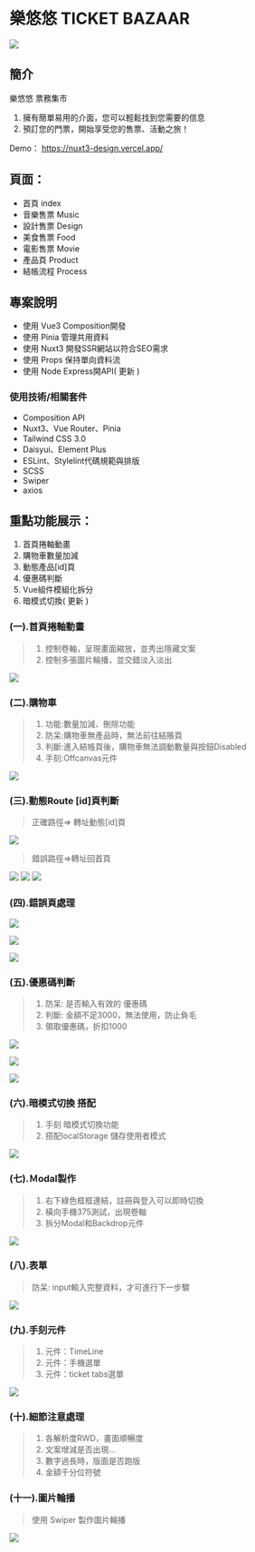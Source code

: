 # 樂悠悠 TICKET BAZAAR

![](https://i.imgur.com/JknYixB.jpg)

## 簡介
樂悠悠 票務集市

1. 擁有簡單易用的介面，您可以輕鬆找到您需要的信息
1. 預訂您的門票，開始享受您的售票、活動之旅！

Demo： https://nuxt3-design.vercel.app/ 


## 頁面：
* 首頁 index
* 音樂售票 Music
* 設計售票 Design
* 美食售票 Food
* 電影售票 Movie
* 產品頁 Product
* 結帳流程 Process


## 專案說明
* 使用 Vue3 Composition開發
* 使用 Pinia 管理共用資料
* 使用 Nuxt3 開發SSR網站以符合SEO需求
* 使用 Props 保持單向資料流
* 使用 Node Express開API( 更新 )


### 使用技術/相關套件
* Composition API
* Nuxt3、Vue Router、Pinia
* Tailwind CSS 3.0
* Daisyui、Element Plus
* ESLint、Stylelint代碼規範與排版
* SCSS
* Swiper
* axios


## 重點功能展示：
1. 首頁捲軸動畫
1. 購物車數量加減
1. 動態產品[id]頁
1. 優惠碼判斷
1. Vue組件模組化拆分
1. 暗模式切換( 更新 )


### (一).首頁捲軸動畫
> 1. 控制卷軸，呈現畫面縮放，並秀出隱藏文案
> 2. 控制多張圖片輪播，並交錯淡入淡出

![](https://i.imgur.com/gapiUUC.jpg)


### (二).購物車
> 1. 功能:數量加減、刪除功能
> 2. 防呆:購物車無產品時，無法前往結賬頁
> 3. 判斷:進入結帳頁後，購物車無法調動數量與按鈕Disabled
> 4. 手刻:Offcanvas元件

![](https://i.imgur.com/H75Tco9.png)


### (三).動態Route [id]頁判斷
> 正確路徑=> 轉址動態[id]頁

![](https://i.imgur.com/cxGIAxT.png)

> 錯誤路徑=>轉址回首頁

![](https://i.imgur.com/bjhPPNE.png)
![](https://i.imgur.com/Ay1SVLb.png)
![](https://i.imgur.com/0Cz6487.png)


### (四).錯誤頁處理
![](https://i.imgur.com/TAVsIEO.jpg)

![](https://i.imgur.com/mU64W7b.jpg)

![](https://i.imgur.com/FNE92Xw.png)


### (五).優惠碼判斷
> 1. 防呆: 是否輸入有效的 優惠碼
> 2. 判斷: 金額不足3000，無法使用，防止負毛
> 3. 領取優惠碼，折扣1000


![](https://i.imgur.com/3cGNqJ1.jpg)

![](https://i.imgur.com/OktRDKi.jpg)

![](https://i.imgur.com/nTGK8AC.jpg)


### (六).暗模式切換 搭配
> 1. 手刻 暗模式切換功能 
> 2. 搭配localStorage 儲存使用者模式

![](https://i.imgur.com/57FZzA9.png)


### (七).Ｍodal製作
> 1. 右下綠色框框連結，註冊與登入可以即時切換
> 2. 橫向手機375測試，出現卷軸
> 3. 拆分Modal和Backdrop元件

![](https://i.imgur.com/HCu6Dpj.png)


### (八).表單
> 防呆: input輸入完整資料，才可進行下一步驟

![](https://i.imgur.com/dhOrSut.jpg)


### (九).手刻元件
> 1. 元件：TimeLine
> 2. 元件：手機選單
> 3. 元件：ticket tabs選單

![](https://i.imgur.com/73y46nN.jpg)


### (十).細節注意處理
> 1. 各解析度RWD，畫面順暢度
> 2. 文案增減是否出現...
> 3. 數字過長時，版面是否跑版
> 4. 金額千分位符號


### (十一).圖片輪播
> 使用 Swiper 製作圖片輪播

![](https://i.imgur.com/OyrQm04.jpg)
